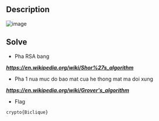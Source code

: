 ## Description

![image](https://github.com/user-attachments/assets/98cdff66-f9cf-43fd-9473-7d1b931d6613)

## Solve

- Pha RSA bang

***https://en.wikipedia.org/wiki/Shor%27s_algorithm***

- Pha 1 nua muc do bao mat cua he thong mat ma doi xung

***https://en.wikipedia.org/wiki/Grover's_algorithm***

- Flag

`
crypto{Biclique}
`
